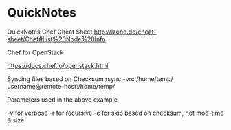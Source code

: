 # QuickNotes
QuickNotes
Chef Cheat Sheet
http://lzone.de/cheat-sheet/Chef#List%20Node%20Info

Chef for OpenStack

https://docs.chef.io/openstack.html

Syncing files based on Checksum 
rsync -vrc /home/temp/ username@remote-host:/home/temp/

Parameters used in the above example

-v for verbose
-r for recursive
-c for skip based on checksum, not mod-time & size
